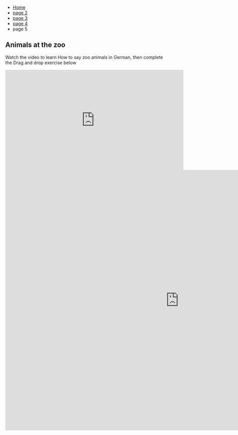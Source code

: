 

<ul class="breadcrumb">
  <li><a href="index.html">Home</a></li>
  <li><a href="page2.html">page 2</a></li>
  <li><a href="page3.html">page 3</a></li>
  <li><a href="page4.html">page 4</a></li>
  <li>page 5</li>
</ul>

<h2>Animals at the zoo</h2>

<p>Watch the video to learn How to say zoo animals in German, then complete the Drag and drop exercise below</p>


<iframe width="560" height="315" src="https://www.youtube.com/embed/mMW_OQ_Tjx8" frameborder="0" gesture="media" allow="encrypted-media" allowfullscreen></iframe>

<iframe src="https://h5p.org/h5p/embed/153289" width="1090" height="819" frameborder="0" allowfullscreen="allowfullscreen"></iframe><script src="https://h5p.org/sites/all/modules/h5p/library/js/h5p-resizer.js" charset="UTF-8"></script>



